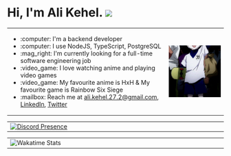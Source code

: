 <h1>Hi, I'm Ali Kehel. <img src="https://media.giphy.com/media/hvRJCLFzcasrR4ia7z/giphy.gif" width="35"></h1>
<table border="0" align="center">
    <tr>
        <td width="650px">
            <ul>
                <li>:computer: I'm a backend developer</li>
                <li>:computer: I use NodeJS, TypeScript, PostgreSQL</li>
                <li>:mag_right: I'm currently looking for a full-time software engineering job</li>
                <li>:video_game: I love watching anime and playing video games</li>                
                <li>:video_game: My favourite anime is HxH & My favourite game is Rainbow Six Siege</li>                
                <li>:mailbox: Reach me at <a href="mailto:ali.kehel.27.2@gmail.com">ali.kehel.27.2@gmail.com</a>, <a href="https://www.linkedin.com/in/alikehel/">LinkedIn</a>, <a href="https://twitter.com/alikehel">Twitter</a></li>
            </ul>
        </td>
        <td width="350px">
            <img
                style="float:left"
                src="./kilua.gif"
                width="100%"
                />
        </td>
    </tr>
</table>
<table border="0" align="center">
    <tr>
        <td width="1000px">
            <a href="https://discord.com/users/428121102561181697" target="_blank">
                <img
                    src="https://lanyard.cnrad.dev/api/428121102561181697?bg=00000000"
                    alt="Discord Presence"
                    width="1000px"
                    />
            </a>
        </td>
    </tr>
</table>
<table border="0" align="center">
    <tr>
        <td width="1000px">
            <img
                src="https://wakatime.com/share/@018c48b6-8e9e-4978-8b66-aebd8fcdb777/8ef5922c-86aa-445e-9020-a3ff7c9dc617.svg"
                alt="Wakatime Stats"
                width="1000px"
                />
        </td>
    </tr>
</table>
